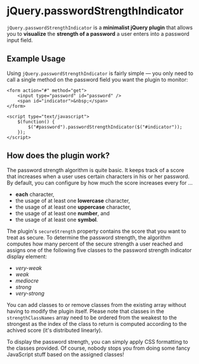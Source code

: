 # jQuery.passwordStrengthIndicator

`jQuery.passwordStrengthIndicator` is a **minimalist jQuery plugin** that allows you to **visualize**
the **strength of a password** a user enters into a password input field.


## Example Usage

Using `jQuery.passwordStrengthIndicator` is fairly simple — you only need to call a single method on the password field you want the plugin to monitor:

    <form action="#" method="get">
        <input type="password" id="password" />
        <span id="indicator">&nbsp;</span>
    </form>

    <script type="text/javascript">
        $(function() {
            $("#password").passwordStrengthIndicator($("#indicator"));
        });
    </script>
    
    
## How does the plugin work?

The password strength algorithm is quite basic.
It keeps track of a score that increases when a user uses certain characters in his or her password.
By default, you can configure by how much the score increases every for ...

  - **each** character,
  - the usage of at least one **lowercase** character,
  - the usage of at least one **uppercase** character,
  - the usage of at least one **number**, and
  - the usage of at least one **symbol**.

The plugin's `secureStrength` property contains the score that you want to treat as secure.
To determine the password strength, the algorithm computes how many percent of the secure strength a user reached
and assigns one of the following five classes to the password strength indicator display element:

  - *very-weak*
  - *weak*
  - *mediocre*
  - *strong*
  - *very-strong*

You can add classes to or remove classes from the existing array without having to modify the plugin itself.
Please note that classes in the `strengthClassNames` array need to be ordered from the weakest to the strongest
as the index of the class to return is computed according to the achived score (it's distributed linearly).

To display the password strength, you can simply apply CSS formatting to the classes provided.
Of course, nobody stops you from doing some fancy JavaScript stuff based on the assigned classes!